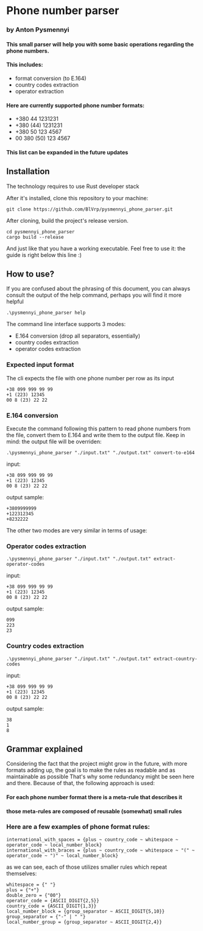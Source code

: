 # Phone number parser
### by Anton Pysmennyi

#### This small parser will help you with some basic operations regarding the phone numbers. 
#### This includes:
<ul>
    <li> format conversion (to E.164) </li>
    <li> country codes extraction </li>
    <li> operator extraction </li>
</ul>

#### Here are currently supported phone number formats: 
<ul>
    <li> +380 44 1231231 </li>
    <li> +380 (44) 1231231 </li>
    <li> +380 50 123 4567 </li>
    <li> 00 380 (50) 123 4567 </li>
</ul>

#### This list can be expanded in the future updates


## Installation
The technology requires to use Rust developer stack

After it's installed, clone this repository to your machine:
```
git clone https://github.com/BlVrp/pysmennyi_phone_parser.git
```
After cloning, build the project's release version.
```
cd pysmennyi_phone_parser
cargo build --release
```

And just like that you have a working executable. Feel free to use it: the guide is right below this line :)
## How to use?
If you are confused about the phrasing of this document, you can always consult the output of the help command, perhaps you will find it more helpful
```
.\pysmennyi_phone_parser help
```

The command line interface supports 3 modes:
<ul>
    <li>E.164 conversion (drop all separators, essentially)</li>
    <li>country codes extraction</li>
    <li>operator codes extraction</li>
</ul>

### Expected input format
The cli expects the file with one phone number per row as its input 
```
+38 099 999 99 99
+1 (223) 12345
00 8 (23) 22 22
```

### E.164 conversion
Execute the command following this pattern to read phone numbers from the file, convert them to E.164 and write them to the output file. Keep in mind: the output file will be overriden:

```
.\pysmennyi_phone_parser "./input.txt" "./output.txt" convert-to-e164
```
input:
```
+38 099 999 99 99
+1 (223) 12345
00 8 (23) 22 22
```
output sample: 
```
+3809999999
+122312345
+8232222
```

The other two modes are very similar in terms of usage:
### Operator codes extraction
```
.\pysmennyi_phone_parser "./input.txt" "./output.txt" extract-operator-codes
```
input:
```
+38 099 999 99 99
+1 (223) 12345
00 8 (23) 22 22
```
output sample: 
```
099
223
23
```
### Country codes extraction
```
.\pysmennyi_phone_parser "./input.txt" "./output.txt" extract-country-codes
```
input:
```
+38 099 999 99 99
+1 (223) 12345
00 8 (23) 22 22
```
output sample: 
```
38
1
8
```
## Grammar explained
Considering the fact that the project might grow in the future, with more formats adding up, the goal is to make the rules as readable and as maintainable as possible
That's why some redundancy might be seen here and there.
Because of that, the following approach is used:
<br>
#### For each phone number format there is a meta-rule that describes it
#### those meta-rules are composed of reusable (somewhat) small rules

### Here are a few examples of phone format rules:
```
international_with_spaces = {plus ~ country_code ~ whitespace ~ operator_code ~ local_number_block}
international_with_braces = {plus ~ country_code ~ whitespace ~ "(" ~ operator_code ~ ")" ~ local_number_block}
```

as we can see, each of those utilizes smaller rules which repeat themselves:
```
whitespace = {" "}
plus = {"+"}
double_zero = {"00"}
operator_code = {ASCII_DIGIT{2,5}}
country_code = {ASCII_DIGIT{1,3}}
local_number_block = {group_separator ~ ASCII_DIGIT{5,10}}
group_separator = {"-" | " "}
local_number_group = {group_separator ~ ASCII_DIGIT{2,4}}
```

